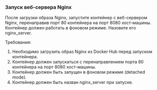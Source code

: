 
### Запуск веб-сервера Nginx

После загрузки образа Nginx, запустите контейнер с веб-сервером Nginx, перенаправив порт 80 контейнера на порт 8080 хост-машины. Контейнер должен работать в фоновом режиме. Назовите его nginx_server.

Требования:
1. Необходимо загрузить образ Nginx из Docker Hub перед запуском контейнера.
2. Контейнер должен запускаться с перенаправлением порта 80 контейнера на порт 8080 хост-машины.
3. Контейнер должен быть запущен в фоновом режиме (detached mode).
4. Контейнер должен быть назван nginx_server при запуске.